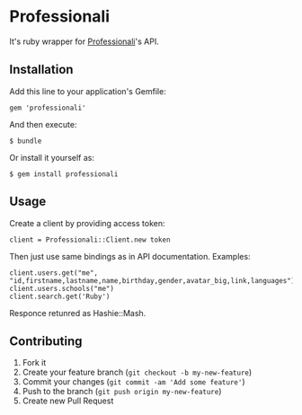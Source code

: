# Professionali

It's ruby wrapper for [Professionali](http://dev.professionali.ru)'s API.

## Installation

Add this line to your application's Gemfile:

    gem 'professionali'

And then execute:

    $ bundle

Or install it yourself as:

    $ gem install professionali

## Usage

Create a client by providing access token:
    
    client = Professionali::Client.new token
    
Then just use same bindings as in API documentation. Examples:

    client.users.get("me", "id,firstname,lastname,name,birthday,gender,avatar_big,link,languages")
    client.users.schools("me")
    client.search.get('Ruby')
    
Responce retunred as Hashie::Mash.
    
    

## Contributing

1. Fork it
2. Create your feature branch (`git checkout -b my-new-feature`)
3. Commit your changes (`git commit -am 'Add some feature'`)
4. Push to the branch (`git push origin my-new-feature`)
5. Create new Pull Request
